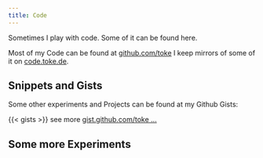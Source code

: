 ```yaml
---
title: Code
---
```


Sometimes I play with code. Some of it can be found here.

Most of my Code can be found at [github.com/toke](https://github.com/toke)
I keep mirrors of some of it on [code.toke.de](https://code.toke.de).

## Snippets and Gists

Some other experiments and Projects can be found at my Github
Gists:

{{< gists >}}
see more [gist.github.com/toke …](https://gist.github.com/toke)


## Some more Experiments

<!-- List items …-->
